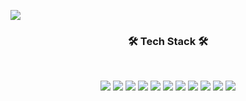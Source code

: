 


<a href="https://hits.seeyoufarm.com"><img src="https://hits.seeyoufarm.com/api/count/incr/badge.svg?url=https%3A%2F%2Fgithub.com%2Fragnarok-forU&count_bg=%2387CCE7&title_bg=%233BA826&icon=node-dot-js.svg&icon_color=%23E7E7E7&title=hits&edge_flat=false"/></a>     
<h3 align="center"><b>🛠 Tech Stack 🛠</b></h3>
</br>
<p align="center">
<img src="https://img.shields.io/badge/HTML5-E34F26?style=flat-square&logo=HTML5&logoColor=white"/></a>
<img src="https://img.shields.io/badge/CSS-1572B6?style=flat-square&logo=CSS3&logoColor=white"/></a>
<img src="https://img.shields.io/badge/JavaScript-F7DF1E?style=flat-square&logo=JavaScript&logoColor=black"/></a>
<img src="https://img.shields.io/badge/Java-F7DF1E?style=flat-square&logo=Java&logoColor=black"/></a>
<img src="https://img.shields.io/badge/Node.js-339933?style=flat-square&logo=Node.js&logoColor=white"/></a> 
<img src="https://img.shields.io/badge/Oracle-F80000?style=flat-square&logo=Oracle&logoColor=white"/></a> 
<img src="https://img.shields.io/badge/MongoDB-47A248?style=flat-square&logo=MongoDB&logoColor=white"/></a> 
<img src="https://img.shields.io/badge/React-61DAFB?style=flat-square&logo=React&logoColor=black"/></a> 
<img src="https://img.shields.io/badge/MySQL-4479A1?style=flat-square&logo=MySQL&logoColor=white"/></a>
<img src="https://img.shields.io/badge/styled components-00599C?style=flat-square&logo=styled%20components&logoColor=white"/></a>  
<img src="https://github-readme-stats.vercel.app/api?username=ragnarok-forU&show_icons=true&theme=vue" />
</p>


